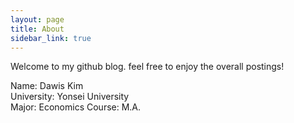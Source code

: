 ```yaml
---
layout: page
title: About
sidebar_link: true
---
```


<p class="message">
  Welcome to my github blog. feel free to enjoy the overall postings!
</p>

Name: Dawis Kim  
University: Yonsei University  
Major: Economics
Course: M.A.
